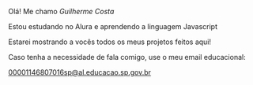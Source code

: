 Olá! Me chamo *Guilherme Costa*

Estou estudando no Alura e aprendendo a linguagem Javascript

Estarei mostrando a vocês todos os meus projetos feitos aqui!

Caso tenha a necessidade de fala comigo, use o meu email educacional:

00001146807016sp@al.educacao.sp.gov.br
